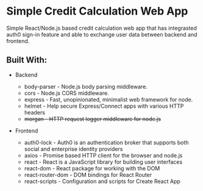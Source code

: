 # Simple Credit Calculation Web App

Simple React/Node.js based credit calculation web app that has integrasted auth0 sign-in feature and able to exchange user data between backend and frontend.

## Built With:

* Backend
    * body-parser - Node.js body parsing middleware.
    * cors - Node.js CORS middleware.
    * express - Fast, unopinionated, minimalist web framework for node.
    * helmet - Help secure Express/Connect apps with various HTTP headers
    * ~~morgan - HTTP request logger middleware for node.js~~

* Frontend
    * auth0-lock - Auth0 is an authentication broker that supports both social and enterprise identity providers
    * axios - Promise based HTTP client for the browser and node.js
    * react - React is a JavaScript library for building user interfaces
    * react-dom - React package for working with the DOM
    * react-router-dom - DOM bindings for React Router
    * react-scripts - Configuration and scripts for Create React App